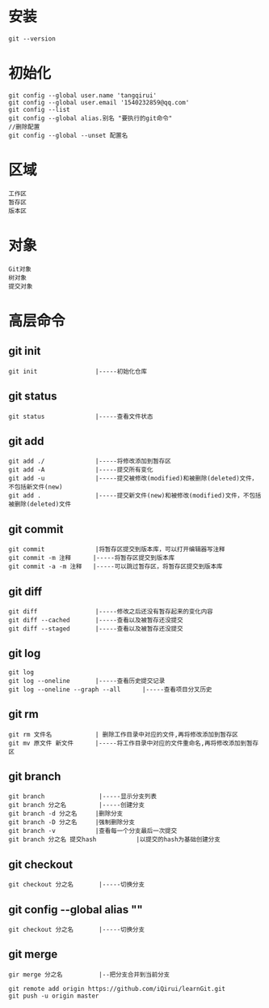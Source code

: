 # 安装
    git --version

# 初始化
    git config --global user.name 'tangqirui'
    git config --global user.email '1540232859@qq.com'
    git config --list
    git config --global alias.别名 "要执行的git命令"
    //删除配置
    git config --global --unset 配置名

# 区域
    工作区
    暂存区
    版本区

# 对象
    Git对象
    树对象
    提交对象
# 高层命令
## git init                 
    git init                |-----初始化仓库
## git status
    git status              |-----查看文件状态
## git add
    git add ./              |-----将修改添加到暂存区
    git add -A              |-----提交所有变化
    git add -u              |-----提交被修改(modified)和被删除(deleted)文件，不包括新文件(new)
    git add .               |-----提交新文件(new)和被修改(modified)文件，不包括被删除(deleted)文件
## git commit
    git commit              |将暂存区提交到版本库，可以打开编辑器写注释
    git commit -m 注释      |-----将暂存区提交到版本库
    git commit -a -m 注释   |-----可以跳过暂存区，将暂存区提交到版本库
## git diff 
    git diff                |-----修改之后还没有暂存起来的变化内容
    git diff --cached       |-----查看以及被暂存还没提交
    git diff --staged       |-----查看以及被暂存还没提交
## git log
    git log
    git log --oneline       |-----查看历史提交记录
    git log --oneline --graph --all      |-----查看项目分叉历史
## git rm
    git rm 文件名            | 删除工作目录中对应的文件,再将修改添加到暂存区
    git mv 原文件 新文件      |-----将工作目录中对应的文件重命名,再将修改添加到暂存区
## git branch
    git branch               |-----显示分支列表
    git branch 分之名         |-----创建分支
    git branch -d 分之名     |删除分支
    git branch -D 分之名     |强制删除分支
    git branch -v           |查看每一个分支最后一次提交
    git branch 分之名 提交hash           |以提交的hash为基础创建分支
## git checkout
    git checkout 分之名       |-----切换分支
## git config --global alias ""
    git checkout 分之名       |-----切换分支

## git merge
    gir merge 分之名          |--把分支合并到当前分支

    git remote add origin https://github.com/iQirui/learnGit.git
    git push -u origin master




